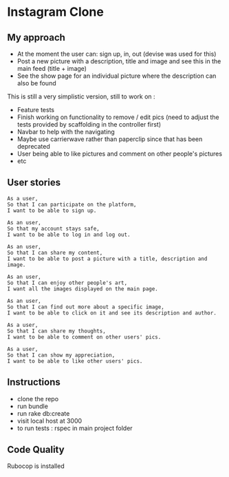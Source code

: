 Instagram Clone
===================

## My approach

- At the moment the user can: sign up, in, out (devise was used for this)
- Post a new picture with a description, title and image and see this in the main feed (title + image)
- See the show page for an individual picture where the description can also be found

This is still a very simplistic version, still to work on :

* Feature tests
* Finish working on functionality to remove / edit pics (need to adjust the tests provided by scaffolding in the controller first)
* Navbar to help with the navigating
* Maybe use carrierwave rather than paperclip since that has been deprecated
* User being able to like pictures and comment on other people's pictures
* etc

## User stories

```
As a user,
So that I can participate on the platform,
I want to be able to sign up.
```
```
As an user,
So that my account stays safe,
I want to be able to log in and log out.
```
```
As an user,
So that I can share my content,
I want to be able to post a picture with a title, description and image.
```
```
As an user,
So that I can enjoy other people's art,
I want all the images displayed on the main page.
```
```
As an user,
So that I can find out more about a specific image,
I want to be able to click on it and see its description and author.
```
```
As a user,
So that I can share my thoughts,
I want to be able to comment on other users' pics.
```
```
As a user,
So that I can show my appreciation,
I want to be able to like other users' pics.
```

## Instructions

* clone the repo
* run bundle
* run rake db:create
* visit local host at 3000
* to run tests : rspec in main project folder

## Code Quality

Rubocop is installed
